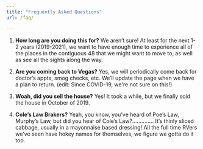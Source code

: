 ```yaml
---
title: "Frequently Asked Questions"
url: /faq/

---
```


1. **How long are you doing this for?**
    We aren’t sure! At least for the next 1-2 years (2019-2021), we want to have enough time to experience all of the places in the contiguous 48 that we might want to move to, as well as see all the sights along the way.

2. **Are you coming back to Vegas?**
    Yes, we will periodically come back for doctor’s appts, smog checks, etc. We’ll update the page when we have a plan to return. (edit: Since COVID-19, we're not sure on this!)

3. **Woah, did you sell the house?**
    Yes! It took a while, but we finally sold the house in October of 2019.

4. **Cole’s Law Brakers?**
   Yeah, you know, you’ve heard of Poe’s Law, Murphy’s Law, but did you hear of Cole’s Law?.............. It’s thinly sliced cabbage, usually in a mayonnaise based dressing! All the full time RVers we’ve seen have hokey names for themselves, we figure we gotta do it too.

